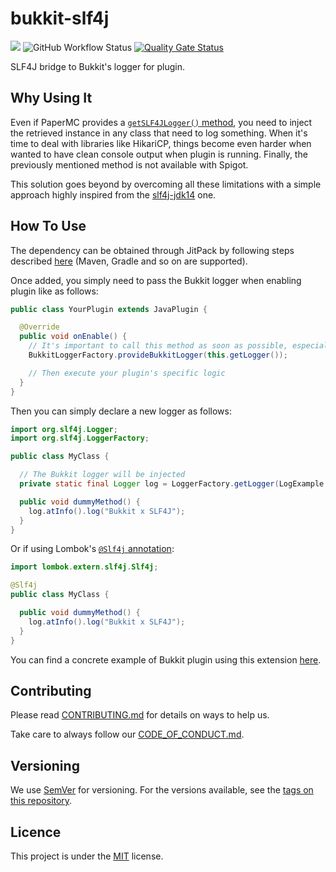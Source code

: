 # bukkit-slf4j

[![](https://jitpack.io/v/Djaytan/bukkit-slf4j.svg)](https://jitpack.io/#Djaytan/bukkit-slf4j)
![GitHub Workflow Status](https://img.shields.io/github/actions/workflow/status/djaytan/bukkit-slf4j/maven.yml)
[![Quality Gate Status](https://sonarcloud.io/api/project_badges/measure?project=Djaytan_bukkit-slf4j&metric=alert_status)](https://sonarcloud.io/summary/new_code?id=Djaytan_bukkit-slf4j)

SLF4J bridge to Bukkit's logger for plugin.

## Why Using It

Even if PaperMC provides
a [`getSLF4JLogger()` method](https://jd.papermc.io/paper/1.18/org/bukkit/plugin/Plugin.html#getSLF4JLogger()),
you need to inject the retrieved instance in any class that need to log something. When it's time to
deal with libraries like HikariCP, things become even harder when wanted to have clean console
output when plugin is running. Finally, the previously mentioned method is not available with
Spigot.

This solution goes beyond by overcoming all these limitations with a simple approach highly inspired
from the [slf4j-jdk14](https://github.com/qos-ch/slf4j/tree/master/slf4j-jdk14) one.

## How To Use

The dependency can be obtained through JitPack by following steps
described [here](https://jitpack.io/#Djaytan/bukkit-slf4j/) (Maven, Gradle and so on are supported).

Once added, you simply need to pass the Bukkit logger when enabling plugin like as follows:

```java
public class YourPlugin extends JavaPlugin {

  @Override
  public void onEnable() {
    // It's important to call this method as soon as possible, especially before loading any class
    BukkitLoggerFactory.provideBukkitLogger(this.getLogger());

    // Then execute your plugin's specific logic
  }
}
```

Then you can simply declare a new logger as follows:

```java
import org.slf4j.Logger;
import org.slf4j.LoggerFactory;

public class MyClass {

  // The Bukkit logger will be injected
  private static final Logger log = LoggerFactory.getLogger(LogExample.class);

  public void dummyMethod() {
    log.atInfo().log("Bukkit x SLF4J");
  }
}
```

Or if using Lombok's [`@Slf4j` annotation](https://projectlombok.org/features/log):

```java
import lombok.extern.slf4j.Slf4j;

@Slf4j
public class MyClass {

  public void dummyMethod() {
    log.atInfo().log("Bukkit x SLF4J");
  }
}
```

You can find a concrete example of Bukkit plugin using this
extension [here](https://github.com/Djaytan/mc-jobs-reborn-patch-place-break).

## Contributing

Please read [CONTRIBUTING.md](CONTRIBUTING.md) for details on ways to help us.

Take care to always follow our [CODE_OF_CONDUCT.md](CODE_OF_CONDUCT.md).

## Versioning

We use [SemVer](http://semver.org/) for versioning. For the versions available, see the
[tags on this repository](https://github.com/Djaytan/bukkit-slf4j/tags).

## Licence

This project is under the [MIT](https://opensource.org/licenses/MIT) license.
